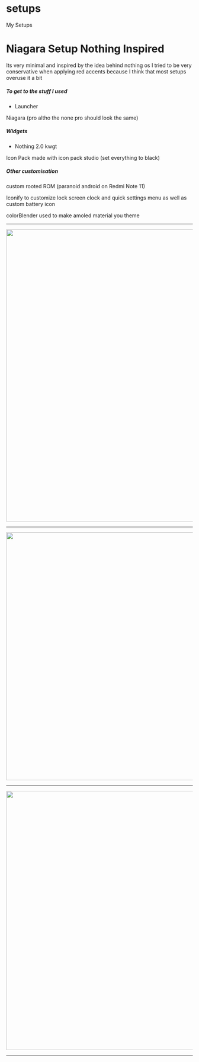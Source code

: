 # setups
My Setups
# Niagara Setup Nothing Inspired
Its very minimal and inspired by the idea behind nothing os I tried to be very conservative when applying red accents because I think that most setups overuse it a bit 

##### To get to the stuff I used 
- Launcher

Niagara (pro altho the none pro should look the same)

##### Widgets

- Nothing 2.0 kwgt

Icon Pack made with icon pack studio (set everything to black)

##### Other customisation
custom rooted ROM (paranoid android on Redmi Note 11)

Iconify to customize lock screen clock and quick settings menu as well as custom battery icon

colorBlender used to make amoled material you theme

***

<div align="center">
    <img src="https://github.com/user-attachments/assets/7d1727f9-57a8-4633-a92a-809a2b4a3a1e" 
        width="600" 
        height="790">
</div>

***


<div align="center">
    <img src="https://github.com/user-attachments/assets/545f9fd8-89e2-4c26-bc6e-a0eed2f86c97" 
        width="780" 
        height="670">
</div>

***

<div align="center">
    <img src="https://github.com/user-attachments/assets/e7869667-a6f2-4427-9931-1f1a5ccb884b" 
        width="600" 
        height="700">
</div>

***
